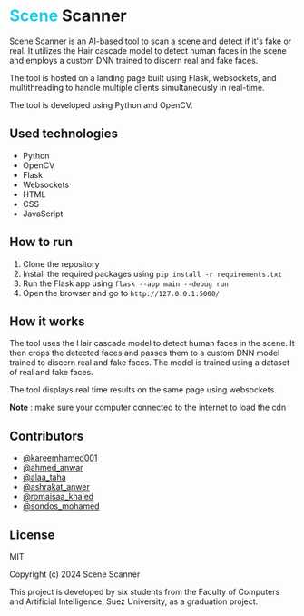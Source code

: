 <h1 ><span style="color: #22cce5">Scene</span> Scanner</h1>
<p>Scene Scanner is an AI-based tool to scan a scene and detect if it's fake or real. It utilizes the Hair cascade model to detect human faces in the scene and employs a custom DNN trained to discern real and fake faces.</p>
<p>The tool is hosted on a landing page built using Flask, websockets, and multithreading to handle multiple clients simultaneously in real-time.</p>
<p>The tool is developed using Python and OpenCV.</p>
<h2>Used technologies</h2>
<ul>
<li>Python</li>
<li>OpenCV</li>
<li>Flask</li>
<li>Websockets</li>
<li>HTML</li>
<li>CSS</li>
<li>JavaScript</li>
</ul>
<h2>How to run</h2>
<ol>
<li>Clone the repository</li>
<li>Install the required packages using <code>pip install -r requirements.txt</code></li>
<li>Run the Flask app using <code>flask --app main --debug run</code></li>
<li>Open the browser and go to <code>http://127.0.0.1:5000/</code></li>
</ol>
<h2>How it works</h2>
<p>The tool uses the Hair cascade model to detect human faces in the scene. It then crops the detected faces and passes them to a custom DNN model trained to discern real and fake faces. The model is trained using a dataset of real and fake faces.</p>
<p>The tool displays real time results on the same page using websockets.</p>
<p><span style="font-weight: bold">Note</span> : make sure your computer connected to the internet to load the cdn</p>
<h2>Contributors</h2>
<ul>
<li><a href="https://github.com/kareemhamed001">@kareemhamed001</a></li>
<li><a href="">@ahmed_anwar</a></li>
<li><a href="">@alaa_taha</a></li>
<li><a href="">@ashrakat_anwer</a></li>
<li><a href="">@romaisaa_khaled</a></li>
<li><a href="">@sondos_mohamed</a></li>
</ul>
<h2>License</h2>
<p>MIT</p>
<p>Copyright (c) 2024 Scene Scanner</p>
<p>This project is developed by six students from the Faculty of Computers and Artificial Intelligence, Suez University, as a graduation project.</p>


